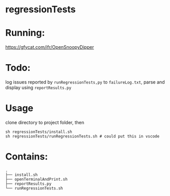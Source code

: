 # regressionTests

# Running:
https://gfycat.com/ifr/OpenSnoopyDipper

# Todo:
log issues reported by ``runRegressionTests,py`` to ``failureLog.txt``, parse and display using ``reportResults.py``

# Usage
clone directory to project folder, then
```
sh regressionTests/install.sh
sh regressionTests/runRegressionTests.sh # could put this in vscode
```

# Contains:
```
.
├── install.sh
├── openTerminalAndPrint.sh
├── reportResults.py
└── runRegressionTests.sh
```
